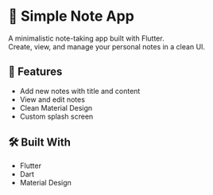 # 📝 Simple Note App
A minimalistic note-taking app built with Flutter.  
Create, view, and manage your personal notes in a clean UI.

## 🚀 Features
- Add new notes with title and content
- View and edit notes
- Clean Material Design
- Custom splash screen

## 🛠 Built With
- Flutter
- Dart
- Material Design